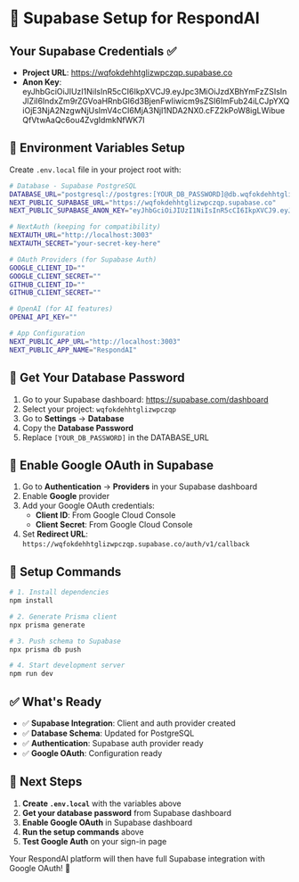 # 🚀 Supabase Setup for RespondAI

## Your Supabase Credentials ✅
- **Project URL**: https://wqfokdehhtglizwpczqp.supabase.co
- **Anon Key**: eyJhbGciOiJIUzI1NiIsInR5cCI6IkpXVCJ9.eyJpc3MiOiJzdXBhYmFzZSIsInJlZiI6IndxZm9rZGVoaHRnbGl6d3BjenFwIiwicm9sZSI6ImFub24iLCJpYXQiOjE3NjA2NzgwNjUsImV4cCI6MjA3NjI1NDA2NX0.cFZ2kPoW8igLWibueQfVtwAaQc6ou4ZvgIdmkNfWK7I

## 🔧 Environment Variables Setup

Create `.env.local` file in your project root with:

```bash
# Database - Supabase PostgreSQL
DATABASE_URL="postgresql://postgres:[YOUR_DB_PASSWORD]@db.wqfokdehhtglizwpczqp.supabase.co:5432/postgres"
NEXT_PUBLIC_SUPABASE_URL="https://wqfokdehhtglizwpczqp.supabase.co"
NEXT_PUBLIC_SUPABASE_ANON_KEY="eyJhbGciOiJIUzI1NiIsInR5cCI6IkpXVCJ9.eyJpc3MiOiJzdXBhYmFzZSIsInJlZiI6IndxZm9rZGVoaHRnbGl6d3BjenFwIiwicm9sZSI6ImFub24iLCJpYXQiOjE3NjA2NzgwNjUsImV4cCI6MjA3NjI1NDA2NX0.cFZ2kPoW8igLWibueQfVtwAaQc6ou4ZvgIdmkNfWK7I"

# NextAuth (keeping for compatibility)
NEXTAUTH_URL="http://localhost:3003"
NEXTAUTH_SECRET="your-secret-key-here"

# OAuth Providers (for Supabase Auth)
GOOGLE_CLIENT_ID=""
GOOGLE_CLIENT_SECRET=""
GITHUB_CLIENT_ID=""
GITHUB_CLIENT_SECRET=""

# OpenAI (for AI features)
OPENAI_API_KEY=""

# App Configuration
NEXT_PUBLIC_APP_URL="http://localhost:3003"
NEXT_PUBLIC_APP_NAME="RespondAI"
```

## 🔑 Get Your Database Password

1. Go to your Supabase dashboard: https://supabase.com/dashboard
2. Select your project: `wqfokdehhtglizwpczqp`
3. Go to **Settings** → **Database**
4. Copy the **Database Password**
5. Replace `[YOUR_DB_PASSWORD]` in the DATABASE_URL

## 🔐 Enable Google OAuth in Supabase

1. Go to **Authentication** → **Providers** in your Supabase dashboard
2. Enable **Google** provider
3. Add your Google OAuth credentials:
   - **Client ID**: From Google Cloud Console
   - **Client Secret**: From Google Cloud Console
4. Set **Redirect URL**: `https://wqfokdehhtglizwpczqp.supabase.co/auth/v1/callback`

## 🚀 Setup Commands

```bash
# 1. Install dependencies
npm install

# 2. Generate Prisma client
npx prisma generate

# 3. Push schema to Supabase
npx prisma db push

# 4. Start development server
npm run dev
```

## ✅ What's Ready

- ✅ **Supabase Integration**: Client and auth provider created
- ✅ **Database Schema**: Updated for PostgreSQL
- ✅ **Authentication**: Supabase auth provider ready
- ✅ **Google OAuth**: Configuration ready

## 🎯 Next Steps

1. **Create `.env.local`** with the variables above
2. **Get your database password** from Supabase dashboard
3. **Enable Google OAuth** in Supabase dashboard
4. **Run the setup commands** above
5. **Test Google Auth** on your sign-in page

Your RespondAI platform will then have full Supabase integration with Google OAuth! 🚀

